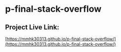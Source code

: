 # p-final-stack-overflow

## Project Live Link:

  [https://mmhk30313.github.io/p-final-stack-overflow/](https://mmhk30313.github.io/p-final-stack-overflow/)
